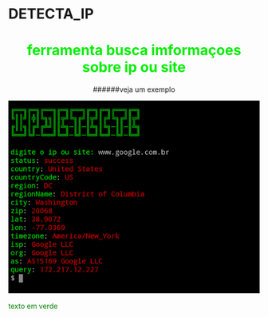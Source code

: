 # DETECTA_IP


<font color="gree">

<center>
<h1>ferramenta busca imformaçoes sobre ip ou site</h1> 
</center>

 </font>

<center>
######veja um exemplo 

</center>

</font>

![foto](https://raw.githubusercontent.com/msnpy/DETECTA_IP/master/API_IP.png)
 


<font color="green"> texto em verde </font>
 



